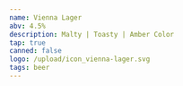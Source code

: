 ```yaml
---
name: Vienna Lager
abv: 4.5%
description: Malty | Toasty | Amber Color
tap: true
canned: false
logo: /upload/icon_vienna-lager.svg
tags: beer
---
```

